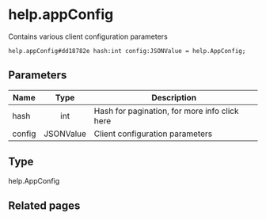 # help.appConfig
Contains various client configuration parameters

```
help.appConfig#dd18782e hash:int config:JSONValue = help.AppConfig;
```

## Parameters
| Name | Type | Description |
| ---- | :----: | ----------- |
| hash | int | Hash for pagination, for more info click here |
| config | JSONValue | Client configuration parameters |


## Type
help.AppConfig

## Related pages
